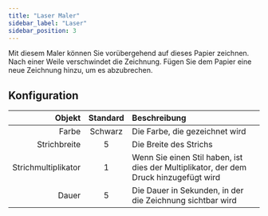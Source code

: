 ```yaml
---
title: "Laser Maler"
sidebar_label: "Laser"
sidebar_position: 3
---
```



Mit diesem Maler können Sie vorübergehend auf dieses Papier zeichnen. Nach einer Weile verschwindet die Zeichnung. Fügen Sie dem Papier eine neue Zeichnung hinzu, um es abzubrechen.

## Konfiguration

|              Objekt | Standard | Beschreibung                                                                          |
| -------------------:|:--------:|:------------------------------------------------------------------------------------- |
|               Farbe | Schwarz  | Die Farbe, die gezeichnet wird                                                        |
|        Strichbreite |    5     | Die Breite des Strichs                                                                |
| Strichmultiplikator |    1     | Wenn Sie einen Stil haben, ist dies der Multiplikator, der dem Druck hinzugefügt wird |
|               Dauer |    5     | Die Dauer in Sekunden, in der die Zeichnung sichtbar wird                             |
